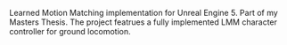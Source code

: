 Learned Motion Matching implementation for Unreal Engine 5. Part of my Masters Thesis.
The project featrues a fully implemented LMM character controller for ground locomotion.

